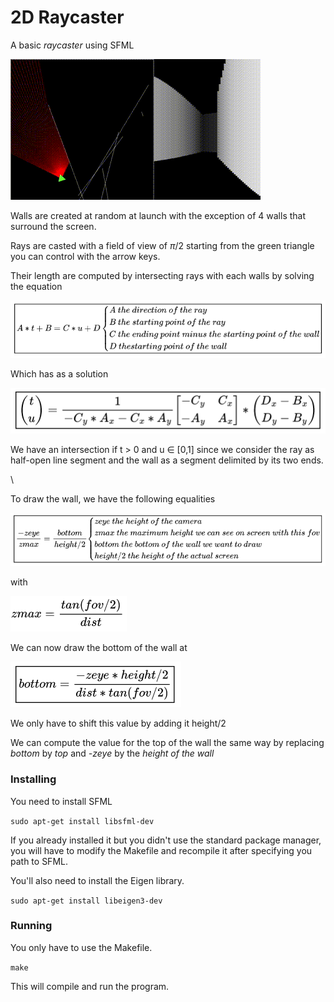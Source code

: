 # 2D Raycaster 

A basic *raycaster* using SFML

![til](gifs/raycaster.gif)

Walls are created at random at launch with the exception of 4 walls that surround the screen.

Rays are casted with a field of view of $\pi$/2 starting from the green triangle you can control with the arrow keys.

Their length are computed by intersecting rays with each walls by solving the equation 

![Alt text](gifs/intersect_equation.png)

Which has as a solution 

![Alt text](gifs/intersect_solution.png)

We have an intersection if t > 0 and u $\in$ [0,1] since we consider the ray as half-open line segment and the wall as a segment delimited by its two ends.

\\

To draw the wall, we have the following equalities 

![Alt text](gifs/eq1.png)

with 

![Alt text](gifs/zmax.png)

We can now draw the bottom of the wall at

![Alt text](gifs/bottom.png)

We only have to shift this value by adding it height/2

We can compute the value for the top of the wall the same way by replacing *bottom* by *top* and *-zeye* by the *height of the wall*


### Installing 

You need to install SFML

```sudo apt-get install libsfml-dev```

If you already installed it but you didn't use the standard package manager, you will have to modify the Makefile and recompile it after specifying you path to SFML.

You'll also need to install the Eigen library.

```sudo apt-get install libeigen3-dev```

### Running 

You only have to use the Makefile.

```make```

This will compile and run the program.
